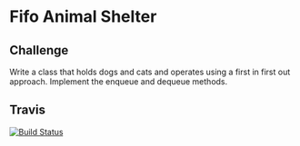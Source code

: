 # Fifo Animal Shelter

## Challenge

Write a class that holds dogs and cats and operates using a first in first out approach. Implement the enqueue and dequeue methods.

## Travis

[![Build Status](https://travis-ci.com/kris3579/401-Code-Challenges.svg?branch=master)](https://travis-ci.com/kris3579/401-Code-Challenges)
